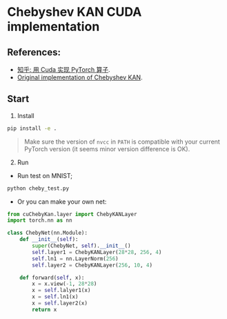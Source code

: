 # Chebyshev KAN CUDA implementation

## References:

- [知乎: 用 Cuda 实现 PyTorch 算子](https://zhuanlan.zhihu.com/p/595851188).
- [Original implementation of Chebyshev KAN](https://github.com/SynodicMonth/ChebyKAN/tree/7eb83592042e5d23c2aa338a0d3df9b54b5b6b19).

## Start

1. Install

```bash
pip install -e .
```

> Make sure the version of `nvcc` in `PATH` is compatible with your current PyTorch version (it seems minor version difference is OK).

2. Run

- Run test on MNIST;

```bash
python cheby_test.py
```

- Or you can make your own net:

```python
from cuChebyKan.layer import ChebyKANLayer
import torch.nn as nn

class ChebyNet(nn.Module):
    def __init__(self):
        super(ChebyNet, self).__init__()
        self.layer1 = ChebyKANLayer(28*28, 256, 4)
        self.ln1 = nn.LayerNorm(256)
        self.layer2 = ChebyKANLayer(256, 10, 4)

    def forward(self, x):
        x = x.view(-1, 28*28)
        x = self.lalyer1(x)
        x = self.ln1(x)
        x = self.layer2(x)
        return x
```
